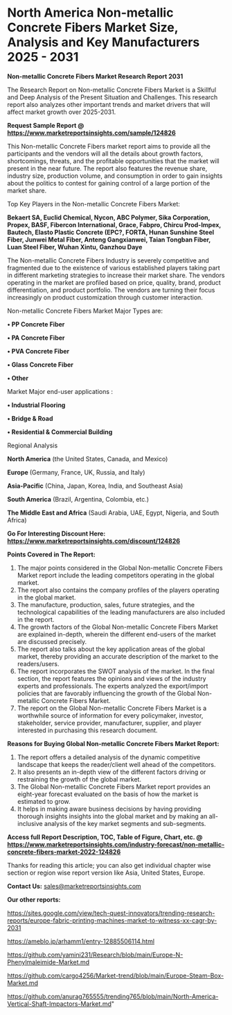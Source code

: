 # North America Non-metallic Concrete Fibers Market Size, Analysis and Key Manufacturers 2025 - 2031

<strong>Non-metallic Concrete Fibers Market Research Report 2031</strong>

The Research Report on Non-metallic Concrete Fibers Market is a Skillful and Deep Analysis of the Present Situation and Challenges. This research report also analyzes other important trends and market drivers that will affect market growth over 2025-2031.

<strong>Request Sample Report @ <a href=https://www.marketreportsinsights.com/sample/124826>https://www.marketreportsinsights.com/sample/124826</a></strong>

This Non-metallic Concrete Fibers market report aims to provide all the participants and the vendors will all the details about growth factors, shortcomings, threats, and the profitable opportunities that the market will present in the near future. The report also features the revenue share, industry size, production volume, and consumption in order to gain insights about the politics to contest for gaining control of a large portion of the market share.

Top Key Players in the Non-metallic Concrete Fibers Market:

<strong>Bekaert SA, Euclid Chemical, Nycon, ABC Polymer, Sika Corporation, Propex, BASF, Fibercon International, Grace, Fabpro, Chircu Prod-Impex, Bautech, Elasto Plastic Concrete (EPC?, FORTA, Hunan Sunshine Steel Fiber, Junwei Metal Fiber, Anteng Gangxianwei, Taian Tongban Fiber, Luan Steel Fiber, Wuhan Xintu, Ganzhou Daye</strong>

The Non-metallic Concrete Fibers Industry is severely competitive and fragmented due to the existence of various established players taking part in different marketing strategies to increase their market share. The vendors operating in the market are profiled based on price, quality, brand, product differentiation, and product portfolio. The vendors are turning their focus increasingly on product customization through customer interaction.

Non-metallic Concrete Fibers Market Major Types are:

<strong>• PP Concrete Fiber

• PA Concrete Fiber

• PVA Concrete Fiber

• Glass Concrete Fiber

• Other</strong>

Market Major end-user applications :

<strong>• Industrial Flooring

• Bridge & Road

• Residential & Commercial Building</strong>

Regional Analysis

</u><strong><b>North America</b></strong> (the United States, Canada, and Mexico)

<strong><b>Europe </b></strong>(Germany, France, UK, Russia, and Italy)

<strong><b>Asia-Pacific</b></strong> (China, Japan, Korea, India, and Southeast Asia)

<strong><b>South America</b></strong> (Brazil, Argentina, Colombia, etc.)

<strong><b>The Middle East and Africa</b></strong> (Saudi Arabia, UAE, Egypt, Nigeria, and South Africa)

<strong>Go For Interesting Discount Here: <a href=https://www.marketreportsinsights.com/discount/124826>https://www.marketreportsinsights.com/discount/124826</a></strong>

<strong>Points Covered in The Report:</strong>
<ol>
  <li>The major points considered in the Global Non-metallic Concrete Fibers Market report include the leading competitors operating in the global market.</li>
  <li>The report also contains the company profiles of the players operating in the global market.</li>
  <li>The manufacture, production, sales, future strategies, and the technological capabilities of the leading manufacturers are also included in the report.</li>
  <li>The growth factors of the Global Non-metallic Concrete Fibers Market are explained in-depth, wherein the different end-users of the market are discussed precisely.</li>
  <li>The report also talks about the key application areas of the global market, thereby providing an accurate description of the market to the readers/users.</li>
  <li>The report incorporates the SWOT analysis of the market. In the final section, the report features the opinions and views of the industry experts and professionals. The experts analyzed the export/import policies that are favorably influencing the growth of the Global Non-metallic Concrete Fibers Market.</li>
  <li>The report on the Global Non-metallic Concrete Fibers Market is a worthwhile source of information for every policymaker, investor, stakeholder, service provider, manufacturer, supplier, and player interested in purchasing this research document.</li>
</ol>
<strong>Reasons for Buying Global Non-metallic Concrete Fibers Market Report:</strong>

<ol>
  <li>The report offers a detailed analysis of the dynamic competitive landscape that keeps the reader/client well ahead of the competitors.</li>
  <li>It also presents an in-depth view of the different factors driving or restraining the growth of the global market.</li>
  <li>The Global Non-metallic Concrete Fibers Market report provides an eight-year forecast evaluated on the basis of how the market is estimated to grow.</li>
  <li>It helps in making aware business decisions by having providing thorough insights insights into the global market and by making an all-inclusive analysis of the key market segments and sub-segments.</li>
</ol>
<strong>Access full Report Description, TOC, Table of Figure, Chart, etc. @ <a href=https://www.marketreportsinsights.com/industry-forecast/non-metallic-concrete-fibers-market-2022-124826>https://www.marketreportsinsights.com/industry-forecast/non-metallic-concrete-fibers-market-2022-124826</a></strong>


Thanks for reading this article; you can also get individual chapter wise section or region wise report version like Asia, United States, Europe.

<strong>Contact Us:</strong>
sales@marketreportsinsights.com

<strong>Our other reports:</strong>

<a href=https://sites.google.com/view/tech-quest-innovators/trending-research-reports/europe-fabric-printing-machines-market-to-witness-xx-cagr-by-2031>https://sites.google.com/view/tech-quest-innovators/trending-research-reports/europe-fabric-printing-machines-market-to-witness-xx-cagr-by-2031</a>

<a href=https://ameblo.jp/arhamm1/entry-12885506114.html>https://ameblo.jp/arhamm1/entry-12885506114.html</a>

<a href=https://github.com/yamini231/Research/blob/main/Europe-N-Phenylmaleimide-Market.md>https://github.com/yamini231/Research/blob/main/Europe-N-Phenylmaleimide-Market.md</a>

<a href=https://github.com/cargo4256/Market-trend/blob/main/Europe-Steam-Box-Market.md>https://github.com/cargo4256/Market-trend/blob/main/Europe-Steam-Box-Market.md</a>

<a href=https://github.com/anurag765555/trending765/blob/main/North-America-Vertical-Shaft-Impactors-Market.md>https://github.com/anurag765555/trending765/blob/main/North-America-Vertical-Shaft-Impactors-Market.md</a>"
